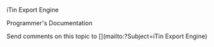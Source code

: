 ﻿iTin Export Engine

Programmer's Documentation

Send comments on this topic to [](mailto:?Subject=iTin Export Engine)
